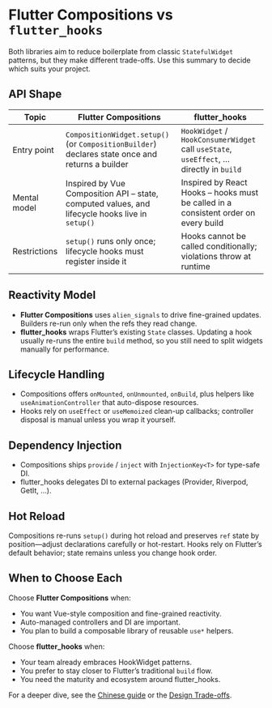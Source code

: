 # Flutter Compositions vs `flutter_hooks`

Both libraries aim to reduce boilerplate from classic `StatefulWidget` patterns, but they make different trade-offs. Use this summary to decide which suits your project.

## API Shape

| Topic | Flutter Compositions | flutter_hooks |
|-------|---------------------|---------------|
| Entry point | `CompositionWidget.setup()` (or `CompositionBuilder`) declares state once and returns a builder | `HookWidget` / `HookConsumerWidget` call `useState`, `useEffect`, … directly in `build` |
| Mental model | Inspired by Vue Composition API – state, computed values, and lifecycle hooks live in `setup()` | Inspired by React Hooks – hooks must be called in a consistent order on every build |
| Restrictions | `setup()` runs only once; lifecycle hooks must register inside it | Hooks cannot be called conditionally; violations throw at runtime |

## Reactivity Model

- **Flutter Compositions** uses `alien_signals` to drive fine-grained updates. Builders re-run only when the refs they read change.
- **flutter_hooks** wraps Flutter’s existing `State` classes. Updating a hook usually re-runs the entire `build` method, so you still need to split widgets manually for performance.

## Lifecycle Handling

- Compositions offers `onMounted`, `onUnmounted`, `onBuild`, plus helpers like `useAnimationController` that auto-dispose resources.
- Hooks rely on `useEffect` or `useMemoized` clean-up callbacks; controller disposal is manual unless you wrap it yourself.

## Dependency Injection

- Compositions ships `provide` / `inject` with `InjectionKey<T>` for type-safe DI.
- flutter_hooks delegates DI to external packages (Provider, Riverpod, GetIt, …).

## Hot Reload

Compositions re-runs `setup()` during hot reload and preserves `ref` state by position—adjust declarations carefully or hot-restart. Hooks rely on Flutter’s default behavior; state remains unless you change hook order.

## When to Choose Each

Choose **Flutter Compositions** when:
- You want Vue-style composition and fine-grained reactivity.
- Auto-managed controllers and DI are important.
- You plan to build a composable library of reusable `use*` helpers.

Choose **flutter_hooks** when:
- Your team already embraces HookWidget patterns.
- You prefer to stay closer to Flutter’s traditional `build` flow.
- You need the maturity and ecosystem around flutter_hooks.

For a deeper dive, see the [Chinese guide](../../guide/flutter-hooks-comparison.md) or the [Design Trade-offs](../internals/design-trade-offs.md).
